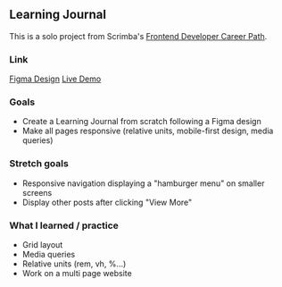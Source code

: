 ## Learning Journal

This is a solo project from Scrimba's [Frontend Developer Career Path](https://scrimba.com/learn/frontend).

### Link

[Figma Design](https://www.figma.com/file/hE5klIn1AEQ9XWZWmurs7y/Learning-Journal%2FBlog?node-id=0%3A1&t=3KY0n8NRWxfl26G9-0)
[Live Demo](https://learning-journal-clement-bartholome.netlify.app/)

### Goals 

- Create a Learning Journal from scratch following a Figma design 
- Make all pages responsive (relative units, mobile-first design, media queries)

### Stretch goals 

- Responsive navigation displaying a "hamburger menu" on smaller screens
- Display other posts after clicking "View More"

### What I learned / practice 

- Grid layout
- Media queries
- Relative units (rem, vh, %...)
- Work on a multi page website
